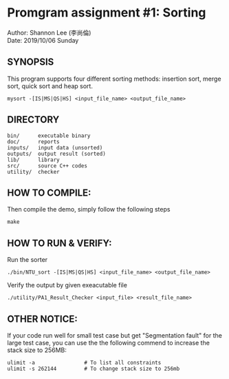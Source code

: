 # Promgram assignment #1: Sorting
Author: Shannon Lee (李尚倫)  
Date: 2019/10/06 Sunday  

## SYNOPSIS
This program supports four different sorting methods: insertion sort, merge sort, quick sort and heap sort.
```
mysort -[IS|MS|QS|HS] <input_file_name> <output_file_name>
```

## DIRECTORY
```
bin/	  executable binary
doc/	  reports
inputs/   input data (unsorted)
outputs/  output result (sorted)
lib/	  library
src/ 	  source C++ codes
utility/  checker
```

## HOW TO COMPILE:
Then compile the demo, simply follow the following steps
```
make
```

## HOW TO RUN & VERIFY:
Run the sorter
```
./bin/NTU_sort -[IS|MS|QS|HS] <input_file_name> <output_file_name>
```
Verify the output by given exeacutable file
```
./utility/PA1_Result_Checker <input_file> <result_file_name>
```

## OTHER NOTICE:
If your code run well for small test case but get "Segmentation fault" for the large test case, you can use the the following commend to increase the stack size to 256MB:
```
ulimit -a                # To list all constraints 
ulimit -s 262144         # To change stack size to 256mb
```
